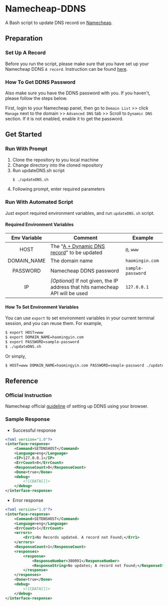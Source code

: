 # Namecheap-DDNS
A Bash script to update DNS record on [Namecheap](https://www.namecheap.com/).

## Preparation

### Set Up A Record
Before you run the script, please make sure that you have set up your Namecheap DDNS `A record`. Instruction can be found [here](https://www.namecheap.com/support/knowledgebase/article.aspx/36/11/how-do-i-start-using-dynamic-dns).

### How To Get DDNS Password
Also make sure you have the DDNS password with you. If you haven't, please follow the steps below.

First, login to your Namecheap panel, then go to `Domain List` >> click `Manage` next to the domain >> `Advanced DNS` tab >> Scroll to `Dynamic DNS` section. If it is not enabled, enable it to get the password.

## Get Started

### Run With Prompt
1. Clone the repository to you local machine
2. Change directory into the cloned repository
3. Run updateDNS.sh script
    ```bash 
    $ ./updateDNS.sh
    ```
4. Following prompt, enter required parameters

### Run With Automated Script
Just export required environment variables, and run `updateDNS.sh` script.

#### Required Environment Variables

| Env Variable | Comment | Example |
|:---:|---|---|
|HOST|The "[A + Dynamic DNS record](https://www.namecheap.com/support/knowledgebase/article.aspx/43/11/how-do-i-set-up-a-host-for-dynamic-dns)" to be updated|`@`, `www`|
|DOMAIN_NAME|The domain name | `haomingin.com`|
|PASSWORD| Namecheap DDNS password  | `sample-password` |
|IP|*[Optional]* If not given, the IP address that hits namecheap API will be used    | `127.0.0.1` |

#### How To Set Environment Variables
You can use `export` to set environment variables in your current terminal session, and you can reuse them. For example,

```bash
$ export HOST=www
$ export DOMAIN_NAME=haomingyin.com
$ export PASSWORD=sample-password
$ ./updateDNS.sh
```
Or simply,

```bash
$ HOST=www DOMAIN_NAME=haomingyin.com PASSWORD=smaple-password ./updateDNS.sh
```

## Reference

### Official Instruction
Namecheap official [guideline](https://www.namecheap.com/support/knowledgebase/article.aspx/29/11/how-do-i-use-a-browser-to-dynamically-update-the-hosts-ip) of setting up DDNS using your browser.

### Sample Response
* Successful response
```xml
<?xml version="1.0"?>
<interface-response>
    <Command>SETDNSHOST</Command>
    <Language>eng</Language>
    <IP>127.0.0.1</IP>
    <ErrCount>0</ErrCount>
    <ResponseCount>0</ResponseCount>
    <Done>true</Done>
    <debug>
        <![CDATA[]]>
    </debug>
</interface-response>
```
* Error response
```xml
<?xml version="1.0"?>
<interface-response>
    <Command>SETDNSHOST</Command>
    <Language>eng</Language>
    <ErrCount>1</ErrCount>
    <errors>
        <Err1>No Records updated. A record not Found;</Err1>
    </errors>
    <ResponseCount>1</ResponseCount>
    <responses>
        <response>
            <ResponseNumber>380091</ResponseNumber>
            <ResponseString>No updates; A record not Found;</ResponseString>
        </response>
    </responses>
    <Done>true</Done>
    <debug>
        <![CDATA[]]>
    </debug>
</interface-response>
```
